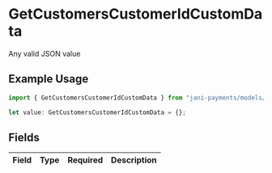 # GetCustomersCustomerIdCustomData

Any valid JSON value

## Example Usage

```typescript
import { GetCustomersCustomerIdCustomData } from "jani-payments/models/operations";

let value: GetCustomersCustomerIdCustomData = {};
```

## Fields

| Field       | Type        | Required    | Description |
| ----------- | ----------- | ----------- | ----------- |